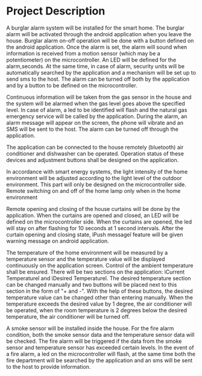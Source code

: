 # Project Description
  
  A burglar alarm system will be installed for the smart home. 
The burglar alarm will be activated through the android application when you leave the house. 
Burglar alarm on-off operation will be done with a button defined on the android application.
Once the alarm is set, the alarm will sound when information is received from a motion sensor (which may be a potentiometer) on the microcontroller. 
An LED will be defined for the alarm,seconds. 
At the same time, in case of alarm, security units will be automatically searched by the application and a mechanism will be set up to send sms to the host. 
The alarm can be turned off both by the application and by a button to be defined on the microcontroller.


Continuous information will be taken from the gas sensor in the house and the system will be alarmed when the gas level goes above the specified level.
In case of alarm, a led to be identified will flash and the natural gas emergency service will be called by the application.
During the alarm, an alarm message will appear on the screen, the phone will vibrate and an SMS will be sent to the host. 
The alarm can be turned off through the application.


The application can be connected to the house remotely (bluetooth) air conditioner and dishwasher can be operated. 
Operation status of these devices and adjustment buttons shall be designed on the application.


In accordance with smart energy systems, the light intensity of the home environment will be adjusted according to the light level of the outdoor environment. 
This part will only be designed on the microcontroller side. 
Remote switching on and off of the home lamp only when in the home environment


Remote opening and closing of the house curtains will be done by the application. 
When the curtains are opened and closed, an LED will be defined on the microcontroller side. 
When the curtains are opened, the led will stay on after flashing for 10 seconds at 1 second intervals.
After the curtain opening and closing state, ìPush messageî feature will be given warning message on android application.


The temperature of the home environment will be measured by a temperature sensor and the temperature value will be displayed continuously on the application screen. 
Control of the ambient temperature shall be ensured. 
There will be two sections on the application: ìCurrent Temperatureî and ìDesired Temperatureî.
The desired temperature section can be changed manually and two buttons will be placed next to this section in the form of "+ and -". 
With the help of these buttons, the desired temperature value can be changed other than entering manually.
When the temperature exceeds the desired value by 1 degree, the air conditioner will be operated, when the room temperature is 2 degrees below the desired temperature, the air conditioner will be turned off.


A smoke sensor will be installed inside the house. For the fire alarm condition, both the smoke sensor data and the temperature sensor data will be checked.
The fire alarm will be triggered if the data from the smoke sensor and temperature sensor has exceeded certain levels.
In the event of a fire alarm, a led on the microcontroller will flash, at the same time both the fire department will be searched by the application and an sms will be sent to the host to provide information.
